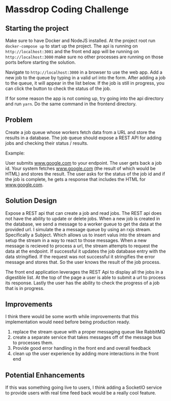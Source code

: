 # Massdrop Coding Challenge

## Starting the project

Make sure to have Docker and NodeJS installed. At the project root run `docker-compose up` to start up the project. The api is running on `http://localhost:3001` and the front end app will be running on `http://localhost:3000` make sure no other processes are running on those ports before starting the solution.

Navigate to `http://localhost:3000` in a browser to use the web app. Add a new job to the queue by typing in a valid url into the form. After adding a job to the queue, it will appear in the list below. If the job is still in progress, you can click the button to check the status of the job.

If for some reason the app is not coming up, try going into the api directory and run `yarn`. Do the same command in the frontend directory.

## Problem

Create a job queue whose workers fetch data from a URL and store the results in a database. The job queue should expose a REST API for adding jobs and checking their status / results.

Example:

User submits www.google.com to your endpoint. The user gets back a job id. Your system fetches www.google.com (the result of which would be HTML) and stores the result. The user asks for the status of the job id and if the job is complete, he gets a response that includes the HTML for www.google.com.

## Solution Design

Expose a REST api that can create a job and read jobs. The REST api does not have the ability to update or delete jobs. When a new job is created in the database, we send a message to a worker gueue to get the data at the provided url. I simulate the a message queue by using an rxjs stream. Specifically a Subject. Which allows us to insert valus into the stream and setup the stream in a way to react to those messages. When a new message is recieved to process a url, the stream attempts to request the data at the endpoint. If successful it updates the job database entry with the data stringified. If the request was not successful it stringifies the error message and stores that. So the user knows the result of the job process.

The front end application leverages the REST Api to display all the jobs in a digestible list. At the top of the page a user is able to submit a url to process its response. Lastly the user has the ability to check the progress of a job that is in progress.

## Improvements

I think there would be some worth while improvements that this implementation would need before being production ready.

1. replace the stream queue with a proper messaging queue like RabbitMQ
2. create a separate service that takes messages off of the message bus to processes them.
3. Provide good error handling in the front end and overall feedback
4. clean up the user experience by adding more interactions in the front end

## Potential Enhancements

If this was something going live to users, I think adding a SocketIO service to provide users with real time feed back would be a really cool feature.
